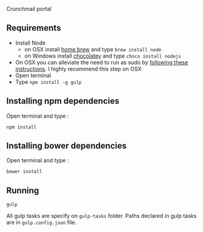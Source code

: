Crunchmail portal

## Requirements
- Install Node
    - on OSX install [home brew](http://brew.sh/) and type ```brew install node```
    - on Windows install [chocolatey](https://chocolatey.org/) and type ```choco install nodejs```
- On OSX you can alleviate the need to run as sudo by [following these instructions](https://github.com/sindresorhus/guides/blob/master/npm-global-without-sudo.md). I highly recommend this step on OSX
- Open terminal
- Type ```npm install -g gulp```

## Installing npm dependencies
Open terminal and type :

    npm install

## Installing bower dependencies
Open terminal and type :

    bower install

## Running
    gulp

All gulp tasks are specify on ```gulp-tasks``` folder. Paths declared in gulp tasks are in ```gulp.config.json``` file.
